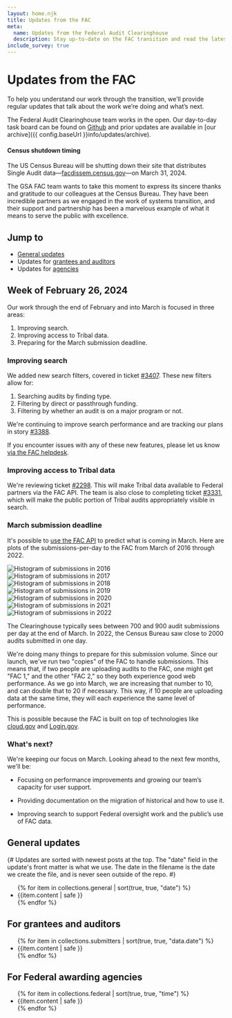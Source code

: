 ```yaml
---
layout: home.njk
title: Updates from the FAC
meta:
  name: Updates from the Federal Audit Clearinghouse
  description: Stay up-to-date on the FAC transition and read the latest on the single audit process.
include_survey: true
---
```


# Updates from the FAC

To help you understand our work through the transition, we’ll provide regular updates that talk about the work we’re doing and what’s next. 

The Federal Audit Clearinghouse team works in the open. Our day-to-day task board can be found on [Github](https://github.com/orgs/GSA-TTS/projects/11/views/2) and prior updates are available in [our archive]({{ config.baseUrl }}info/updates/archive).

<div class="usa-alert usa-alert--info">
  <div class="usa-alert__body">
    <h4 class="usa-alert__heading">Census shutdown timing</h4>
    <p class="usa-alert__text padding-bottom-2">
    The US Census Bureau will be shutting down their site that distributes Single Audit data&#8212;<a href="https://facdissem.census.gov">facdissem.census.gov</a>&#8212;on March 31, 2024.
    </p>
    <p class="usa-alert__text">
    The GSA FAC team wants to take this moment to express its sincere thanks and gratitude to our colleagues at the Census Bureau. They have been incredible partners as we engaged in the work of systems transition, and their support and partnership has been a marvelous example of what it means to serve the public with excellence.
    </p>
  </div>
</div>


## Jump to

* [General updates](#general)
* Updates for [grantees and auditors](#grantees-and-auditors)
* Updates for [agencies](#agencies)

## Week of February 26, 2024

Our work through the end of February and into March is focused in three areas:

1. Improving search.
2. Improving access to Tribal data.
3. Preparing for the March submission deadline.

### Improving search

We added new search filters, covered in ticket [#3407](https://github.com/GSA-TTS/FAC/issues/3407). These new filters allow for:

1. Searching audits by finding type. 
2. Filtering by direct or passthrough funding.
3. Filtering by whether an audit is on a major program or not.

We're continuing to improve search performance and are tracking our plans in story [#3388](https://github.com/GSA-TTS/FAC/issues/3388). 

 If you encounter issues with any of these new features, please let us know [via the FAC helpdesk](https://support.fac.gov/hc/en-us/requests/new).

### Improving access to Tribal data

We're reviewing ticket [#2298](https://github.com/GSA-TTS/FAC/issues/2298). This will make Tribal data available to Federal partners via the FAC API. The team is also close to completing ticket [#3331](https://github.com/GSA-TTS/FAC/issues/3331), which will make the public portion of Tribal audits appropriately visible in search.

### March submission deadline

It's possible to [use the FAC API](https://github.com/GSA-TTS/fac-api-examples/tree/main/count-march-submissions) to predict what is coming in March. Here are plots of the submissions-per-day to the FAC from March of 2016 through 2022.

<div class="grid-container">
    <div class="grid-row">
        <div class="tablet:grid-col"><img src="{{ config.baseUrl }}assets/img/updates/submissions-in-2016.png" alt="Histogram of submissions in 2016" /></div>
        <div class="tablet:grid-col"><img src="{{ config.baseUrl }}assets/img/updates/submissions-in-2017.png" alt="Histogram of submissions in 2017" /></div>
        <div class="tablet:grid-col"><img src="{{ config.baseUrl }}assets/img/updates/submissions-in-2018.png" alt="Histogram of submissions in 2018" /></div>
        <div class="tablet:grid-col"><img src="{{ config.baseUrl }}assets/img/updates/submissions-in-2019.png" alt="Histogram of submissions in 2019" /></div>
    </div>
    <div class="grid-row">
        <div class="tablet:grid-col"><img src="{{ config.baseUrl }}assets/img/updates/submissions-in-2020.png" alt="Histogram of submissions in 2020" /></div>
        <div class="tablet:grid-col"><img src="{{ config.baseUrl }}assets/img/updates/submissions-in-2021.png" alt="Histogram of submissions in 2021" /></div>
        <div class="tablet:grid-col"><img src="{{ config.baseUrl }}assets/img/updates/submissions-in-2022.png" alt="Histogram of submissions in 2022" /></div>
        <div class="tablet:grid-col"></div>
    </div>
</div>

The Clearinghouse typically sees between 700 and 900 audit submissions per day at the end of March. In 2022, the Census Bureau saw close to 2000 audits submitted in one day.

We're doing many things to prepare for this submission volume. Since our launch, we've run two "copies" of the FAC to handle submissions. This means that, if two people are uploading audits to the FAC, one might get "FAC 1," and the other "FAC 2," so they both experience good web performance. As we go into March, we are increasing that number to 10, and can double that to 20 if necessary. This way, if 10 people are uploading data at the same time, they will each experience the same level of performance.

This is possible because the FAC is built on top of technologies like [cloud.gov](https://cloud.gov) and [Login.gov](https://login.gov).

### What's next?

We're keeping our focus on March. Looking ahead to the next few months, we'll be:

- Focusing on performance improvements and growing our team’s capacity for user support.

- Providing documentation on the migration of historical and how to use it.

- Improving search to support Federal oversight work and the public’s use of FAC data.

<h2 id="general" >General updates</h3>

{#
Updates are sorted with newest posts at the top. The "date" field in the update's front matter is what we use. The date in the filename is the date we create the file, and is never seen outside of the repo.
#}

<ul>
{% for item in collections.general | sort(true, true, "date") %}
    <li>{{item.content | safe }}</li>
{% endfor %}
</ul>

<h2 id="grantees-and-auditors">For grantees and auditors</h3>
<ul>
{% for item in collections.submitters | sort(true, true, "data.date") %}
    <li>{{item.content | safe }}</li>
{% endfor %}
</ul>


<h2 id="agencies">For Federal awarding agencies</h3>
<ul>
{% for item in collections.federal | sort(true, true, "time") %}
    <li>{{item.content | safe }}</li>
{% endfor %}
</ul>
